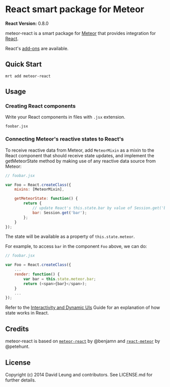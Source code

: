 # React smart package for Meteor

**React Version:** 0.8.0

meteor-react is a smart package for [Meteor](https://www.meteor.com) that provides integration for [React](http://facebook.github.io/react/).

React's [add-ons](http://facebook.github.io/react/docs/addons.html) are available.

## Quick Start

```shell
mrt add meteor-react
```

## Usage

### Creating React components

Write your React components in files with `.jsx` extension.

```shell
foobar.jsx
```

### Connecting Meteor's reactive states to React's

To receive reactive data from Meteor, add `MeteorMixin` as a mixin to the React component that should receive state updates, and implement the getMeteorState method by making use of any reactive data source from Meteor:

```javascript
// foobar.jsx

var Foo = React.createClass({
    mixins: [MeteorMixin],

    getMeteorState: function() {
        return {
            // update React's this.state.bar by value of Session.get('bar')
            bar: Session.get('bar');
        };
    }
});
```

The state will be available as a property of `this.state.meteor`.

For example, to access `bar` in the component `Foo` above, we can do:

```javascript
// foobar.jsx

var Foo = React.createClass({
    ...
    render: function() {
        var bar = this.state.meteor.bar;
        return (<span>{bar}</span>);
    }
    ...
});
```

Refer to the [Interactivity and Dynamic UIs](http://facebook.github.io/react/docs/interactivity-and-dynamic-uis.html) Guide for an explanation of how state works in React.

## Credits

meteor-react is based on [`meteor-react`](https://github.com/benjamn/meteor-react) by @benjamn and [`react-meteor`](https://github.com/petehunt/react-meteor) by @petehunt.

## License

Copyright (c) 2014 David Leung and contributors. See LICENSE.md for further details.
